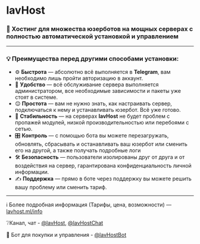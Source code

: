 # lavHost

### 🚀 Хостинг для множества юзерботов на мощных серверах с полностью автоматической установкой и управлением
  
<hr>

### 💡 Преимущества перед другими способами установки:
- ⚙️ **Быстрота** — абсолютно всё выполняется в **Telegram**, вам необходимо лишь пройти авторизацию в аккаунт.
- 💾 **Удобство** — всё обслуживание сервера выполняется администратором, все необходимые зависимости и пакеты уже стоят в системе.
- 😌 **Простота** — вам не нужно знать, как настраивать сервер, подключаться к нему и устанавливать юзербот. Всё уже готово.
- 📡 **Стабильность** — на серверах **lavHost** не будет проблем с пропажей модулей, низкой производительностью или перебоями с сетью.
- 🎛 **Контроль** — с помощью бота вы можете перезагружать, обновлять, сбрасывать и останавливать ваш юзербот или сменить его на другой, а также получать подробные логи
- 🛠 **Безопасность** — пользователи изолированы друг от друга и от воздействия на сервер, гарантирована конфиденциальность личной информации.
- ✍️ **Поддержка** — прямо в боте через поддержку вы можете решить вашу проблему или сменить тариф.

<hr>

ℹ️ Более подробная информация (Тарифы, цена, возможности) — [lavhost.ml/info](https://lavhost.ml/info)

❔Канал, чат - [@lavHost](https://t.me/lavHost), [@lavHostChat](https://t.me/lavHostChat)

📲 Бот для покупки и управления - [@lavHostBot](https://t.me/lavHostBot)
